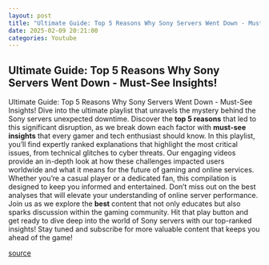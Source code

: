 ```yaml
---
layout: post
title: "Ultimate Guide: Top 5 Reasons Why Sony Servers Went Down - Must-See Insights!"
date: 2025-02-09 20:21:00
categories: Youtube
---
```


## Ultimate Guide: Top 5 Reasons Why Sony Servers Went Down - Must-See Insights!

Ultimate Guide: Top 5 Reasons Why Sony Servers Went Down - Must-See Insights!
Dive into the ultimate playlist that unravels the mystery behind the Sony servers unexpected downtime. Discover the **top 5 reasons** that led to this significant disruption, as we break down each factor with **must-see insights** that every gamer and tech enthusiast should know. 
In this playlist, you’ll find expertly ranked explanations that highlight the most critical issues, from technical glitches to cyber threats. Our engaging videos provide an in-depth look at how these challenges impacted users worldwide and what it means for the future of gaming and online services. 
Whether you’re a casual player or a dedicated fan, this compilation is designed to keep you informed and entertained. Don’t miss out on the best analyses that will elevate your understanding of online server performance. 
Join us as we explore the **best** content that not only educates but also sparks discussion within the gaming community. Hit that play button and get ready to dive deep into the world of Sony servers with our top-ranked insights! 
Stay tuned and subscribe for more valuable content that keeps you ahead of the game!

[source](https://www.youtube.com/playlist?list=PLKE2N6tdCjXccFCOlDsofZMAGbkHB6-Da)